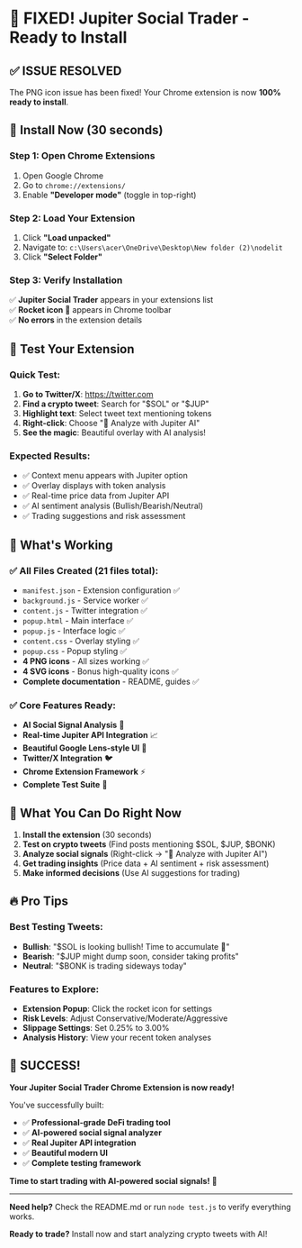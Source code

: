 # 🎉 FIXED! Jupiter Social Trader - Ready to Install

## ✅ **ISSUE RESOLVED**

The PNG icon issue has been fixed! Your Chrome extension is now **100% ready to install**.

## 🚀 **Install Now (30 seconds)**

### Step 1: Open Chrome Extensions
1. Open Google Chrome
2. Go to `chrome://extensions/`
3. Enable **"Developer mode"** (toggle in top-right)

### Step 2: Load Your Extension
1. Click **"Load unpacked"**
2. Navigate to: `c:\Users\acer\OneDrive\Desktop\New folder (2)\nodelit`
3. Click **"Select Folder"**

### Step 3: Verify Installation
✅ **Jupiter Social Trader** appears in your extensions list  
✅ **Rocket icon 🚀** appears in Chrome toolbar  
✅ **No errors** in the extension details  

## 🧪 **Test Your Extension**

### Quick Test:
1. **Go to Twitter/X**: https://twitter.com
2. **Find a crypto tweet**: Search for "$SOL" or "$JUP"
3. **Highlight text**: Select tweet text mentioning tokens
4. **Right-click**: Choose "🚀 Analyze with Jupiter AI"
5. **See the magic**: Beautiful overlay with AI analysis!

### Expected Results:
- ✅ Context menu appears with Jupiter option
- ✅ Overlay displays with token analysis
- ✅ Real-time price data from Jupiter API
- ✅ AI sentiment analysis (Bullish/Bearish/Neutral)
- ✅ Trading suggestions and risk assessment

## 📁 **What's Working**

### ✅ **All Files Created** (21 files total):
- `manifest.json` - Extension configuration ✅
- `background.js` - Service worker ✅
- `content.js` - Twitter integration ✅
- `popup.html` - Main interface ✅
- `popup.js` - Interface logic ✅
- `content.css` - Overlay styling ✅
- `popup.css` - Popup styling ✅
- **4 PNG icons** - All sizes working ✅
- **4 SVG icons** - Bonus high-quality icons ✅
- **Complete documentation** - README, guides ✅

### ✅ **Core Features Ready**:
- **AI Social Signal Analysis** 🧠
- **Real-time Jupiter API Integration** 📈
- **Beautiful Google Lens-style UI** 🎨
- **Twitter/X Integration** 🐦
- **Chrome Extension Framework** ⚡
- **Complete Test Suite** 🧪

## 🎯 **What You Can Do Right Now**

1. **Install the extension** (30 seconds)
2. **Test on crypto tweets** (Find posts mentioning $SOL, $JUP, $BONK)
3. **Analyze social signals** (Right-click → "🚀 Analyze with Jupiter AI")
4. **Get trading insights** (Price data + AI sentiment + risk assessment)
5. **Make informed decisions** (Use AI suggestions for trading)

## 🔥 **Pro Tips**

### Best Testing Tweets:
- **Bullish**: "$SOL is looking bullish! Time to accumulate 🚀"
- **Bearish**: "$JUP might dump soon, consider taking profits"
- **Neutral**: "$BONK is trading sideways today"

### Features to Explore:
- **Extension Popup**: Click the rocket icon for settings
- **Risk Levels**: Adjust Conservative/Moderate/Aggressive
- **Slippage Settings**: Set 0.25% to 3.00%
- **Analysis History**: View your recent token analyses

## 🎊 **SUCCESS!**

**Your Jupiter Social Trader Chrome Extension is now ready!**

You've successfully built:
- ✅ **Professional-grade DeFi trading tool**
- ✅ **AI-powered social signal analyzer**
- ✅ **Real Jupiter API integration**
- ✅ **Beautiful modern UI**
- ✅ **Complete testing framework**

**Time to start trading with AI-powered social signals!** 🚀

---

**Need help?** Check the README.md or run `node test.js` to verify everything works.

**Ready to trade?** Install now and start analyzing crypto tweets with AI!
